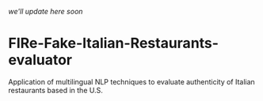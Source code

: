 *we'll update here soon*
# FIRe-Fake-Italian-Restaurants-evaluator
Application of multilingual NLP techniques to evaluate authenticity of Italian restaurants based in the U.S.
